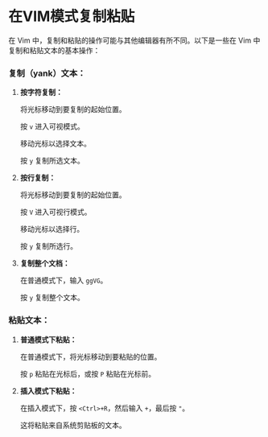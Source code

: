 # 在VIM模式复制粘贴


在 Vim 中，复制和粘贴的操作可能与其他编辑器有所不同。以下是一些在 Vim 中复制和粘贴文本的基本操作：

### 复制（yank）文本：

1. **按字符复制：**

   将光标移动到要复制的起始位置。

   按 `v` 进入可视模式。

   移动光标以选择文本。

   按 `y` 复制所选文本。

2. **按行复制：**

   将光标移动到要复制的起始位置。

   按 `V` 进入可视行模式。

   移动光标以选择行。

   按 `y` 复制所选行。

3. **复制整个文档：**

   在普通模式下，输入 `ggVG`。

   按 `y` 复制整个文本。

### 粘贴文本：

1. **普通模式下粘贴：**

   在普通模式下，将光标移动到要粘贴的位置。

   按 `p` 粘贴在光标后，或按 `P` 粘贴在光标前。

2. **插入模式下粘贴：**

   在插入模式下，按 `<Ctrl>+R`，然后输入 `+`，最后按 `"`。

   这将粘贴来自系统剪贴板的文本。